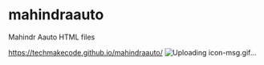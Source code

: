 # mahindraauto
Mahindr Aauto HTML files

https://techmakecode.github.io/mahindraauto/
![Uploading icon-msg.gif…]()
